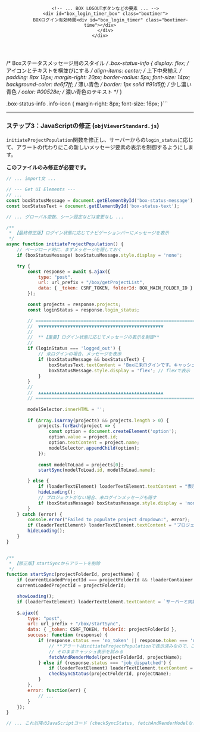 <header>
    <div class="header-left">
        <!-- ... Select Modelなどの要素 ... -->
    </div>
    <div class="header-right">
        <!-- 
            【新規】
            Boxのログイン状態に応じてメッセージを表示するためのコンテナを追加。
            最初は非表示にしておく。
        -->
        <div id="box-status-message" class="box-status-info" style="display: none;">
            <span class="info-icon">ℹ️</span>
            <span id="box-status-text"></span>
        </div>

        <!-- ... BOX LOGOUTボタンなどの要素 ... -->
        <div id="box_login_timer_box" class="boxtimer">
            BOXログイン有効時間<div id="box_login_timer" class="boxtimer-time"></div>
        </div>
    </div>
</header>


/* Boxステータスメッセージ用のスタイル */
.box-status-info {
    display: flex; /* アイコンとテキストを横並びにする */
    align-items: center; /* 上下中央揃え */
    padding: 8px 12px;
    margin-right: 20px;
    border-radius: 5px;
    font-size: 14px;
    background-color: #e6f7ff; /* 薄い青色 */
    border: 1px solid #91d5ff; /* 少し濃い青色 */
    color: #00528e; /* 濃い青色のテキスト */
}

.box-status-info .info-icon {
    margin-right: 8px;
    font-size: 16px;
}```

---

### ステップ3：JavaScriptの修正 (`objViewerStandard.js`)

`initiateProjectPopulation`関数を修正し、サーバーからの`login_status`に応じて、アラートの代わりにこの新しいメッセージ要素の表示を制御するようにします。

**このファイルのみ修正が必要です。**

```javascript
// ... import文 ...

// --- Get UI Elements ---
// ...
const boxStatusMessage = document.getElementById('box-status-message'); // 【新規】メッセージコンテナを取得
const boxStatusText = document.getElementById('box-status-text');       // 【新規】メッセージテキスト部分を取得

// ... グローバル変数、シーン設定などは変更なし ...

/**
 * 【最終修正版】ログイン状態に応じてナビゲーションバーにメッセージを表示
 */
async function initiateProjectPopulation() {
    // ページロード時に、まずメッセージを隠しておく
    if (boxStatusMessage) boxStatusMessage.style.display = 'none';

    try {
        const response = await $.ajax({
            type: "post",
            url: url_prefix + "/box/getProjectList",
            data: { _token: CSRF_TOKEN, folderId: BOX_MAIN_FOLDER_ID }
        });

        const projects = response.projects;
        const loginStatus = response.login_status;

        // =================================================================
        //  ▼▼▼▼▼▼▼▼▼▼▼▼▼▼▼▼▼▼▼▼▼▼▼▼▼▼▼▼▼▼▼▼▼▼▼▼▼▼▼▼▼▼▼▼▼▼▼
        //
        //  **【重要】ログイン状態に応じてメッセージの表示を制御**
        //
        if (loginStatus === 'logged_out') {
            // 未ログインの場合、メッセージを表示
            if (boxStatusMessage && boxStatusText) {
                boxStatusText.textContent = 'Boxに未ログインです。キャッシュされたデータを表示中。最新データはBoxにログインしてください。';
                boxStatusMessage.style.display = 'flex'; // flexで表示
            }
        }
        //
        //  ▲▲▲▲▲▲▲▲▲▲▲▲▲▲▲▲▲▲▲▲▲▲▲▲▲▲▲▲▲▲▲▲▲▲▲▲▲▲▲▲▲▲▲▲▲▲▲
        // =================================================================
        
        modelSelector.innerHTML = '';
        
        if (Array.isArray(projects) && projects.length > 0) {
            projects.forEach(project => {
                const option = document.createElement('option');
                option.value = project.id;
                option.textContent = project.name;
                modelSelector.appendChild(option);
            });
            
            const modelToLoad = projects[0];
            startSync(modelToLoad.id, modelToLoad.name);

        } else {
            if (loaderTextElement) loaderTextElement.textContent = "表示できるプロジェクトがありません。";
            hideLoading();
            // プロジェクトがない場合、未ログインメッセージも隠す
            if (boxStatusMessage) boxStatusMessage.style.display = 'none';
        }
    } catch (error) {
        console.error("Failed to populate project dropdown:", error);
        if (loaderTextElement) loaderTextElement.textContent = "プロジェクトリストの取得中にエラーが発生しました。";
        hideLoading();
    }
}


/**
 * 【修正版】startSyncからアラートを削除
 */
function startSync(projectFolderId, projectName) {
    if (currentLoadedProjectId === projectFolderId && !loaderContainer.classList.contains('show')) return;
    currentLoadedProjectId = projectFolderId;

    showLoading();
    if (loaderTextElement) loaderTextElement.textContent = `サーバーと同期を開始しています...`;
    
    $.ajax({
        type: "post",
        url: url_prefix + "/box/startSync",
        data: { _token: CSRF_TOKEN, folderId: projectFolderId },
        success: function (response) {
            if (response.status === 'no_token' || response.token === 'no_token') {
                // **アラートはinitiateProjectPopulationで表示済みなので、ここでは何もしない**
                // そのままキャッシュ表示を試みる
                fetchAndRenderModel(projectFolderId, projectName); 
            } else if (response.status === 'job_dispatched') {
                if (loaderTextElement) loaderTextElement.textContent = `サーバーで同期中です...`;
                checkSyncStatus(projectFolderId, projectName);
            }
        },
        error: function(err) {
            // ...
        }
    });
}

// ... これ以降のJavaScriptコード (checkSyncStatus, fetchAndRenderModelなど) は変更ありません ...
